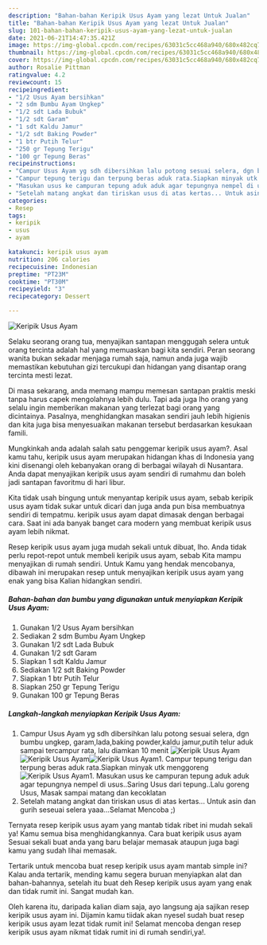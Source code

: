 ```yaml
---
description: "Bahan-bahan Keripik Usus Ayam yang lezat Untuk Jualan"
title: "Bahan-bahan Keripik Usus Ayam yang lezat Untuk Jualan"
slug: 101-bahan-bahan-keripik-usus-ayam-yang-lezat-untuk-jualan
date: 2021-06-21T14:47:35.421Z
image: https://img-global.cpcdn.com/recipes/63031c5cc468a940/680x482cq70/keripik-usus-ayam-foto-resep-utama.jpg
thumbnail: https://img-global.cpcdn.com/recipes/63031c5cc468a940/680x482cq70/keripik-usus-ayam-foto-resep-utama.jpg
cover: https://img-global.cpcdn.com/recipes/63031c5cc468a940/680x482cq70/keripik-usus-ayam-foto-resep-utama.jpg
author: Rosalie Pittman
ratingvalue: 4.2
reviewcount: 15
recipeingredient:
- "1/2 Usus Ayam bersihkan"
- "2 sdm Bumbu Ayam Ungkep"
- "1/2 sdt Lada Bubuk"
- "1/2 sdt Garam"
- "1 sdt Kaldu Jamur"
- "1/2 sdt Baking Powder"
- "1 btr Putih Telur"
- "250 gr Tepung Terigu"
- "100 gr Tepung Beras"
recipeinstructions:
- "Campur Usus Ayam yg sdh dibersihkan lalu potong sesuai selera, dgn bumbu ungkep, garam,lada,baking powder,kaldu jamur,putih telur aduk sampai tercampur rata, lalu diamkan 10 menit"
- "Campur tepung terigu dan terpung beras aduk rata.Siapkan minyak utk menggoreng"
- "Masukan usus ke campuran tepung aduk aduk agar tepungnya nempel di usus..Saring Usus dari tepung..Lalu goreng Usus, Masak sampai matang dan kecoklatan"
- "Setelah matang angkat dan tiriskan usus di atas kertas... Untuk asin dan gurih seseuai selera yaaa...Selamat Mencoba ;)"
categories:
- Resep
tags:
- keripik
- usus
- ayam

katakunci: keripik usus ayam 
nutrition: 206 calories
recipecuisine: Indonesian
preptime: "PT23M"
cooktime: "PT30M"
recipeyield: "3"
recipecategory: Dessert

---
```



![Keripik Usus Ayam](https://img-global.cpcdn.com/recipes/63031c5cc468a940/680x482cq70/keripik-usus-ayam-foto-resep-utama.jpg)

Selaku seorang orang tua, menyajikan santapan menggugah selera untuk orang tercinta adalah hal yang memuaskan bagi kita sendiri. Peran seorang  wanita bukan sekadar menjaga rumah saja, namun anda juga wajib memastikan kebutuhan gizi tercukupi dan hidangan yang disantap orang tercinta mesti lezat.

Di masa  sekarang, anda memang mampu memesan santapan praktis meski tanpa harus capek mengolahnya lebih dulu. Tapi ada juga lho orang yang selalu ingin memberikan makanan yang terlezat bagi orang yang dicintainya. Pasalnya, menghidangkan masakan sendiri jauh lebih higienis dan kita juga bisa menyesuaikan makanan tersebut berdasarkan kesukaan famili. 



Mungkinkah anda adalah salah satu penggemar keripik usus ayam?. Asal kamu tahu, keripik usus ayam merupakan hidangan khas di Indonesia yang kini disenangi oleh kebanyakan orang di berbagai wilayah di Nusantara. Anda dapat menyajikan keripik usus ayam sendiri di rumahmu dan boleh jadi santapan favoritmu di hari libur.

Kita tidak usah bingung untuk menyantap keripik usus ayam, sebab keripik usus ayam tidak sukar untuk dicari dan juga anda pun bisa membuatnya sendiri di tempatmu. keripik usus ayam dapat dimasak dengan berbagai cara. Saat ini ada banyak banget cara modern yang membuat keripik usus ayam lebih nikmat.

Resep keripik usus ayam juga mudah sekali untuk dibuat, lho. Anda tidak perlu repot-repot untuk membeli keripik usus ayam, sebab Kita mampu menyajikan di rumah sendiri. Untuk Kamu yang hendak mencobanya, dibawah ini merupakan resep untuk menyajikan keripik usus ayam yang enak yang bisa Kalian hidangkan sendiri.

<!--inarticleads1-->

##### Bahan-bahan dan bumbu yang digunakan untuk menyiapkan Keripik Usus Ayam:

1. Gunakan 1/2 Usus Ayam bersihkan
1. Sediakan 2 sdm Bumbu Ayam Ungkep
1. Gunakan 1/2 sdt Lada Bubuk
1. Gunakan 1/2 sdt Garam
1. Siapkan 1 sdt Kaldu Jamur
1. Sediakan 1/2 sdt Baking Powder
1. Siapkan 1 btr Putih Telur
1. Siapkan 250 gr Tepung Terigu
1. Gunakan 100 gr Tepung Beras




<!--inarticleads2-->

##### Langkah-langkah menyiapkan Keripik Usus Ayam:

1. Campur Usus Ayam yg sdh dibersihkan lalu potong sesuai selera, dgn bumbu ungkep, garam,lada,baking powder,kaldu jamur,putih telur aduk sampai tercampur rata, lalu diamkan 10 menit
<img src="https://img-global.cpcdn.com/steps/a10f9adbce30ac76/160x128cq70/keripik-usus-ayam-langkah-memasak-1-foto.jpg" alt="Keripik Usus Ayam"><img src="https://img-global.cpcdn.com/steps/803ba2402743bdf4/160x128cq70/keripik-usus-ayam-langkah-memasak-1-foto.jpg" alt="Keripik Usus Ayam"><img src="https://img-global.cpcdn.com/steps/8d79e2c78fcac40f/160x128cq70/keripik-usus-ayam-langkah-memasak-1-foto.jpg" alt="Keripik Usus Ayam">1. Campur tepung terigu dan terpung beras aduk rata.Siapkan minyak utk menggoreng
<img src="https://img-global.cpcdn.com/steps/c210e24c5af23265/160x128cq70/keripik-usus-ayam-langkah-memasak-2-foto.jpg" alt="Keripik Usus Ayam">1. Masukan usus ke campuran tepung aduk aduk agar tepungnya nempel di usus..Saring Usus dari tepung..Lalu goreng Usus, Masak sampai matang dan kecoklatan
1. Setelah matang angkat dan tiriskan usus di atas kertas... Untuk asin dan gurih seseuai selera yaaa...Selamat Mencoba ;)




Ternyata resep keripik usus ayam yang mantab tidak ribet ini mudah sekali ya! Kamu semua bisa menghidangkannya. Cara buat keripik usus ayam Sesuai sekali buat anda yang baru belajar memasak ataupun juga bagi kamu yang sudah lihai memasak.

Tertarik untuk mencoba buat resep keripik usus ayam mantab simple ini? Kalau anda tertarik, mending kamu segera buruan menyiapkan alat dan bahan-bahannya, setelah itu buat deh Resep keripik usus ayam yang enak dan tidak rumit ini. Sangat mudah kan. 

Oleh karena itu, daripada kalian diam saja, ayo langsung aja sajikan resep keripik usus ayam ini. Dijamin kamu tiidak akan nyesel sudah buat resep keripik usus ayam lezat tidak rumit ini! Selamat mencoba dengan resep keripik usus ayam nikmat tidak rumit ini di rumah sendiri,ya!.

